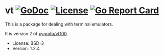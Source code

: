 # vt [![GoDoc](https://godoc.org/github.com/xyproto/vt?status.svg)](https://godoc.org/github.com/xyproto/vt) [![License](https://img.shields.io/badge/license-BSD-green.svg?style=flat)](https://raw.githubusercontent.com/xyproto/vt/main/LICENSE) [![Go Report Card](https://goreportcard.com/badge/github.com/xyproto/vt)](https://goreportcard.com/report/github.com/xyproto/vt)

This is a package for dealing with terminal emulators.

It is version 2 of [xyproto/vt100](https://github.com/xyproto/vt100).

* License: BSD-3
* Version: 1.2.4
